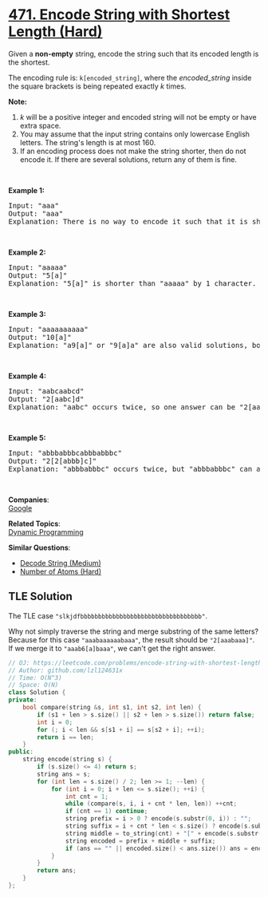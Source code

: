 # [471. Encode String with Shortest Length (Hard)](https://leetcode.com/problems/encode-string-with-shortest-length/)

<p>Given a <b>non-empty</b> string, encode the string such that its encoded length is the shortest.</p>

<p>The encoding rule is: <code>k[encoded_string]</code>, where the <i>encoded_string</i> inside the square brackets is being repeated exactly <i>k</i> times.</p>

<p><b>Note:</b></p>

<ol>
	<li><i>k</i> will be a positive integer and encoded string will not be empty or have extra space.</li>
	<li>You may assume that the input string contains only lowercase English letters. The string's length is at most 160.</li>
	<li>If an encoding process does not make the string shorter, then do not encode it. If there are several solutions, return any of them is fine.</li>
</ol>

<p>&nbsp;</p>

<p><b>Example 1:</b></p>

<pre>Input: "aaa"
Output: "aaa"
Explanation: There is no way to encode it such that it is shorter than the input string, so we do not encode it.
</pre>

<p>&nbsp;</p>

<p><b>Example 2:</b></p>

<pre>Input: "aaaaa"
Output: "5[a]"
Explanation: "5[a]" is shorter than "aaaaa" by 1 character.
</pre>

<p>&nbsp;</p>

<p><b>Example 3:</b></p>

<pre>Input: "aaaaaaaaaa"
Output: "10[a]"
Explanation: "a9[a]" or "9[a]a" are also valid solutions, both of them have the same length = 5, which is the same as "10[a]".
</pre>

<p>&nbsp;</p>

<p><b>Example 4:</b></p>

<pre>Input: "aabcaabcd"
Output: "2[aabc]d"
Explanation: "aabc" occurs twice, so one answer can be "2[aabc]d".
</pre>

<p>&nbsp;</p>

<p><b>Example 5:</b></p>

<pre>Input: "abbbabbbcabbbabbbc"
Output: "2[2[abbb]c]"
Explanation: "abbbabbbc" occurs twice, but "abbbabbbc" can also be encoded to "2[abbb]c", so one answer can be "2[2[abbb]c]".
</pre>

<p>&nbsp;</p>


**Companies**:  
[Google](https://leetcode.com/company/google)

**Related Topics**:  
[Dynamic Programming](https://leetcode.com/tag/dynamic-programming/)

**Similar Questions**:
* [Decode String (Medium)](https://leetcode.com/problems/decode-string/)
* [Number of Atoms (Hard)](https://leetcode.com/problems/number-of-atoms/)

## TLE Solution

The TLE case `"slkjdfbbbbbbbbbbbbbbbbbbbbbbbbbbbbbbbbbb"`.

Why not simply traverse the string and merge substring of the same letters? Because for this case `"aaabaaaaaabaaa"`, the result should be `"2[aaabaaa]"`. If we merge it to `"aaab6[a]baaa"`, we can't get the right answer.

```cpp
// OJ: https://leetcode.com/problems/encode-string-with-shortest-length/
// Author: github.com/lzl124631x
// Time: O(N^3)
// Space: O(N)
class Solution {
private:
    bool compare(string &s, int s1, int s2, int len) {
        if (s1 + len > s.size() || s2 + len > s.size()) return false;
        int i = 0;
        for (; i < len && s[s1 + i] == s[s2 + i]; ++i);
        return i == len;
    }
public:
    string encode(string s) {
        if (s.size() <= 4) return s;
        string ans = s;
        for (int len = s.size() / 2; len >= 1; --len) {
            for (int i = 0; i + len <= s.size(); ++i) {
                int cnt = 1;
                while (compare(s, i, i + cnt * len, len)) ++cnt;
                if (cnt == 1) continue;
                string prefix = i > 0 ? encode(s.substr(0, i)) : "";
                string suffix = i + cnt * len < s.size() ? encode(s.substr(i + cnt * len)) : "";
                string middle = to_string(cnt) + "[" + encode(s.substr(i, len)) + "]";
                string encoded = prefix + middle + suffix;
                if (ans == "" || encoded.size() < ans.size()) ans = encoded;
            }
        }
        return ans;
    }
};
```